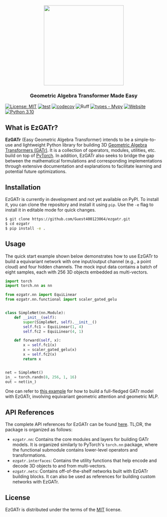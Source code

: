 <html>
    <h1 align="center">
      <img src="https://raw.githubusercontent.com/Guest400123064/ezgatr/refs/heads/main/docs/images/ezgatr_logo.png" width="256"/>
    </h1>
    <h3 align="center">
      Geometric Algebra Transformer Made Easy
    </h3>
</html>

[![License: MIT](https://img.shields.io/badge/License-MIT-yellow.svg)](https://opensource.org/licenses/MIT)
[![test](https://github.com/Guest400123064/ezgatr/actions/workflows/test.yml/badge.svg)](https://github.com/Guest400123064/ezgatr/actions/workflows/test.yml)
[![codecov](https://codecov.io/gh/Guest400123064/ezgatr/graph/badge.svg?token=IGRIRBHZ3U)](https://codecov.io/gh/Guest400123064/ezgatr)
![Ruff](https://img.shields.io/endpoint?url=https://raw.githubusercontent.com/astral-sh/ruff/main/assets/badge/v2.json)
[![types - Mypy](https://img.shields.io/badge/types-Mypy-blue.svg)](https://github.com/python/mypy)
[![Website](https://img.shields.io/website?label=documentation&up_message=online&url=https%3A%2F%2Fguest400123064.github.io/ezgatr)](https://guest400123064.github.io/ezgatr/ezgatr.html)
[![Python 3.10](https://img.shields.io/badge/python-%203.10%20|%203.11%20|%203.12-blue.svg)](https://www.python.org/downloads/release/python-3100/)

## What is EzGATr?
**EzGATr** (Easy Geometric Algebra Transformer) intends to be a simple-to-use and lightweight Python library for building 3D [Geometric Algebra Transformers (GATr)](https://arxiv.org/abs/2305.18415). It is a collection of operators, modules, utilities, etc. build on top of [PyTorch](https://pytorch.org/). In addition, EzGATr also seeks to bridge the gap between the mathematical formulations and corresponding implementations through extensive documentation and explanations to facilitate learning and potential future optimizations.

## Installation
EzGATr is currently in development and not yet available on PyPI. To install it, you can clone the repository and install it using `pip`. Use the `-e` flag to install it in editable mode for quick changes.

```bash
$ git clone https://github.com/Guest400123064/ezgatr.git
$ cd ezgatr
$ pip install -e .
```

## Usage
The quick start example shown below demonstrates how to use EzGATr to build a equivariant network with one input/output channel (e.g., a point cloud) and four hidden channels. The mock input data contains a batch of eight samples, each with 256 3D objects embedded as multi-vectors.

```python
import torch
import torch.nn as nn

from ezgatr.nn import EquiLinear
from ezgatr.nn.functional import scaler_gated_gelu


class SimpleNet(nn.Module):
    def __init__(self):
        super(SimpleNet, self).__init__()
        self.fc1 = EquiLinear(1, 4)
        self.fc2 = EquiLinear(4, 1)

    def forward(self, x):
        x = self.fc1(x)
        x = scaler_gated_gelu(x)
        x = self.fc2(x)
        return x


net = SimpleNet()
in_ = torch.randn(8, 256, 1, 16)
out = net(in_)
```

One can refer to [this example](https://github.com/Guest400123064/ezgatr/blob/main/src/ezgatr/nets/mv_only_gatr.py) for how to build a full-fledged GATr model with EzGATr, involving equivariant geometric attention and geometric MLP.

## API References
The complete API references for EzGATr can be found [here](https://guest400123064.github.io/ezgatr/ezgatr.html). TL;DR, the package is organized as follows:

* `ezgatr.nn`: Contains the core modules and layers for building GATr models. It is organized similarly to PyTorch's `torch.nn` package, where the functional submodule contains lower-level operators and transformations.
* `ezgatr.interfaces`: Contains the utility functions that help encode and decode 3D objects to and from multi-vectors.
* `ezgatr.nets`: Contains off-of-the-shelf networks built with EzGATr building blocks. It can also be used as references for building custom networks with EzGATr.

## License
EzGATr is distributed under the terms of the [MIT](https://opensource.org/licenses/MIT) license.
